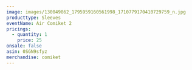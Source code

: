 ```yaml
---
image: images/130049862_1795959160561998_1710779170410729759_n.jpg
producttype: Sleeves
eventName: Air Comiket 2
pricings:
  - quantity: 1
    price: 25
onsale: false
asin: 0SGN9sfyz
merchandise: comiket
---
```

